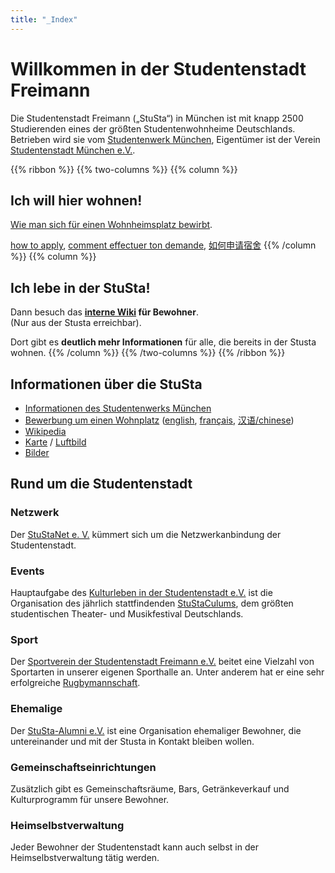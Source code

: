 ```yaml
---
title: "_Index"
---
```


# Willkommen in der Studentenstadt Freimann
Die Studentenstadt Freimann („StuSta“) in München ist mit knapp 2500 Studierenden eines der größten Studentenwohnheime Deutschlands. Betrieben wird sie vom [Studentenwerk München](http://www.stwm.de/wohnen), Eigentümer ist der Verein [Studentenstadt München e.V.](http://www.studentenstadt-muenchen.de/).

{{% ribbon %}}
{{% two-columns %}}
{{% column %}}
## Ich will hier wohnen!
[Wie man sich für einen Wohnheimsplatz bewirbt](http://www.studentenwerk-muenchen.de/wohnen/wohnanlagen-des-studentenwerks-muenchen/wie-bewerbe-ich-mich/).

[how to apply](http://www.studentenwerk-muenchen.de/en/accommodation/munich-student-union-student-halls-of-residence/how-do-i-apply/), [comment effectuer ton demande](http://www.studentenwerk-muenchen.de/fr/logement/les-residences-universitaires-du-studentenwerk/comment-effectuer-ma-demande/), [如何申请宿舍](http://www.studentenwerk-muenchen.de/zh/wohnen/wohnanlagen-des-studentenwerks-muenchen/wie-bewerbe-ich-mich/)
{{% /column %}}
{{% column %}}
## Ich lebe in der StuSta!
Dann besuch das **[interne Wiki](https://wiki.stusta.de/) für Bewohner**.<br>
(Nur aus der Stusta erreichbar).

Dort gibt es **deutlich mehr Informationen** für alle, die bereits in der Stusta wohnen.
{{% /column %}}
{{% /two-columns %}}
{{% /ribbon %}}

## Informationen über die StuSta
* [Informationen des Studentenwerks München](http://www.studentenwerk-muenchen.de/wohnen/wohnanlagen-des-studentenwerks-muenchen/muenchen/muenchen-nord/studentenstadt-freimann/)
* [Bewerbung um einen Wohnplatz](http://www.studentenwerk-muenchen.de/wohnen/wohnanlagen-des-studentenwerks-muenchen/wie-bewerbe-ich-mich/) ([english](http://www.studentenwerk-muenchen.de/en/accommodation/munich-student-union-student-halls-of-residence/how-do-i-apply/), [français](http://www.studentenwerk-muenchen.de/fr/logement/les-residences-universitaires-du-studentenwerk/comment-effectuer-ma-demande/), [汉语/chinese](http://www.studentenwerk-muenchen.de/zh/wohnen/wohnanlagen-des-studentenwerks-muenchen/wie-bewerbe-ich-mich/))
* [Wikipedia](http://de.wikipedia.org/wiki/Studentenstadt_Freimann)
* [Karte](https://www.openstreetmap.org/way/309955347) / [Luftbild](http://www.bing.com/maps/?v=2&cp=s0xfkfhz0txs&lvl=17.59&dir=6.53&sty=b&form=LMLTCC)
* [Bilder](https://commons.wikimedia.org/wiki/Category:Studentenstadt)

## Rund um die Studentenstadt
### Netzwerk
Der [StuStaNet e. V.](https://stustanet.de/) kümmert sich um die Netzwerkanbindung der Studentenstadt.

### Events
Hauptaufgabe des [Kulturleben in der Studentenstadt e.V.](http://www.verein-kulturleben.de/) ist die Organisation des jährlich stattfindenden [StuStaCulums](https://www.stustaculum.de/), dem größten studentischen Theater- und Musikfestival Deutschlands.

### Sport

Der [Sportverein der Studentenstadt Freimann e.V.](http://www.svsf.de/) beitet eine Vielzahl von Sportarten in unserer eigenen Sporthalle an. Unter anderem hat er eine sehr erfolgreiche [Rugbymannschaft](http://www.stusta-rugby.de/).

### Ehemalige

Der [StuSta-Alumni e.V.](http://alumni.stusta.de) ist eine Organisation ehemaliger Bewohner, die untereinander und mit der Stusta in Kontakt bleiben wollen.

### Gemeinschaftseinrichtungen
Zusätzlich gibt es Gemeinschaftsräume, Bars, Getränkeverkauf und Kulturprogramm für unsere Bewohner.

### Heimselbstverwaltung
Jeder Bewohner der Studentenstadt kann auch selbst in der Heimselbstverwaltung tätig werden.

